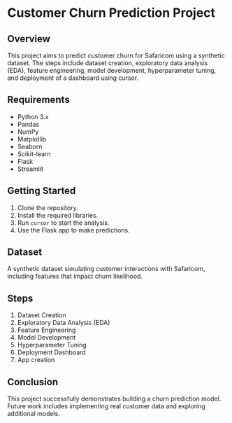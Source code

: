 # Customer Churn Prediction Project

## Overview
This project aims to predict customer churn for Safaricom using a synthetic dataset. The steps include dataset creation, exploratory data analysis (EDA), feature engineering, model development, hyperparameter tuning, and deployment of a dashboard using cursor.

## Requirements
- Python 3.x
- Pandas
- NumPy
- Matplotlib
- Seaborn
- Scikit-learn
- Flask
- Streamlit
## Getting Started
1. Clone the repository.
2. Install the required libraries.
3. Run `cursor` to start the analysis.
4. Use the Flask app to make predictions.


## Dataset
A synthetic dataset simulating customer interactions with Safaricom, including features that impact churn likelihood.

## Steps
1. Dataset Creation
2. Exploratory Data Analysis (EDA)
3. Feature Engineering
4. Model Development
5. Hyperparameter Tuning
6. Deployment Dashboard
7. App creation

## Conclusion
This project successfully demonstrates building a churn prediction model. Future work includes implementing real customer data and exploring additional models.
